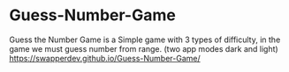 # Guess-Number-Game
Guess the Number Game is a Simple game with 3 types of difficulty, in the game we must guess number from range. (two app modes dark and light)
https://swapperdev.github.io/Guess-Number-Game/
